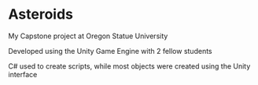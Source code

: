 # Asteroids

My Capstone project at Oregon Statue University

Developed using the Unity Game Engine with 2 fellow students

C# used to create scripts, while most objects were created using the Unity interface
